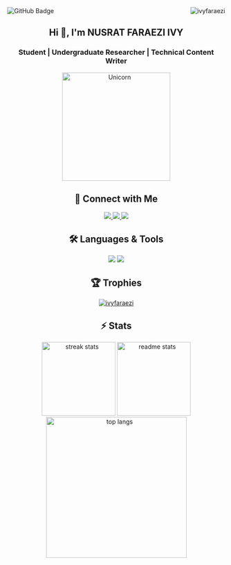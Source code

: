 <div style="display: flex; justify-content: space-between; align-items: center; width: 100%;">
    <img src="https://img.shields.io/github/followers/ivyfaraezi?label=Followers&style=social" alt="GitHub Badge" />
    <img align="right" src="https://komarev.com/ghpvc/?username=ivyfaraezi&label=Profile%20views&color=0e75b6&style=flat" alt="ivyfaraezi" />
</div>

<div align="center">

## Hi 👋, I'm NUSRAT FARAEZI IVY

### Student | Undergraduate Researcher | Technical Content Writer

<img src="https://media.giphy.com/media/3ohs4BSacFKI7A717y/giphy.gif" width="250" alt="Unicorn" />

## 🤝 Connect with Me

<a href="https://github.com/ivyfaraezi">
  <img src="https://go-skill-icons.vercel.app/api/icons?i=github"/>
</a>
<a href="https://fb.com/ivy.faraezi">
      <img src="https://go-skill-icons.vercel.app/api/icons?i=facebook"/>
</a>
<a href="https://instagram.com/ivy.faraezi">
  <img src="https://go-skill-icons.vercel.app/api/icons?i=instagram"/>
</a>


## 🛠️ Languages & Tools

<p align="center">
    <img src="https://go-skill-icons.vercel.app/api/icons?i=cpp,java,cs,dotnet,py,html,css,js,tailwind,react,vue,nextjs,angular"/>
    <img src="https://go-skill-icons.vercel.app/api/icons?i=nodejs,bootstrap,ts,anaconda,oracle,mysql,vscode,visualstudio,github,git,figma,matlab"/>
</p>



## 🏆 Trophies

<a href="https://github.com/ryo-ma/github-profile-trophy">
  <img src="https://github-profile-trophy.vercel.app/?username=ivyfaraezi&no-frame=true" alt="ivyfaraezi" />
</a>


## ⚡ Stats

<img height="170" src="https://github-readme-streak-stats-salesp07.vercel.app/?user=ivyfaraezi&count_private=true&theme=react" alt="streak stats"/>
<img height="170" src="https://github-readme-stats-salesp07.vercel.app/api?username=ivyfaraezi&count_private=true&show_icons=true&theme=react&rank_icon=github" alt="readme stats" />

<img width="325" src="https://github-readme-stats-salesp07.vercel.app/api/top-langs/?username=ivyfaraezi&langs_count=8&layout=compact&theme=react&size_weight=0.5&count_weight=0.5&exclude_repo=github-readme-stats" alt="top langs" />

</div>
